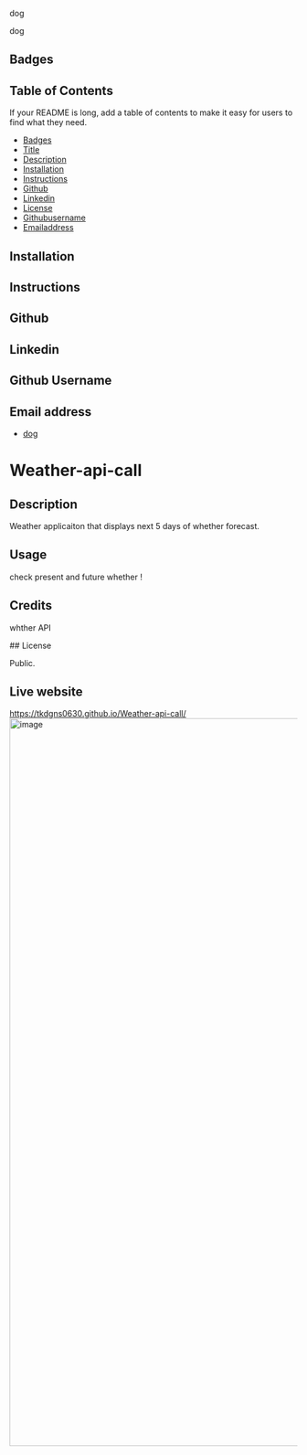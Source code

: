 dog <a name="title"/>

dog <a name="description"/>

## Badges <a name ="Badges"/>

## Table of Contents

If your README is long, add a table of contents to make it easy for users to find what they need.

- [Badges](#badges)
- [Title](#title)
- [Description](#description)
- [Installation](#installation)
- [Instructions](#instructions)
- [Github](#github)
- [Linkedin](#linkedin)
- [License](#license)
- [Githubusername](#githubusername)
- [Emailaddress](#emailaddress)

## Installation <a name="installation"/>

## Instructions <a name="instructions"/>


## Github <a name ="Github"/>

## Linkedin <a name ="linkedin"/>

## Github Username <a name ="githubusername"/>

## Email address <a name ="emailaddress"/>






















- [dog](#license)

# Weather-api-call

## Description

Weather applicaiton that displays next 5 days of whether forecast.

## Usage

check present and future whether !

## Credits

whther API

<a name="license"/>
## License

Public.

## Live website
https://tkdgns0630.github.io/Weather-api-call/
<img width="1274" alt="image" src="https://github.com/tkdgns0630/Weather-api-call/assets/129707996/cf36be33-f9a3-497c-8500-0c9ed6208cb0">
